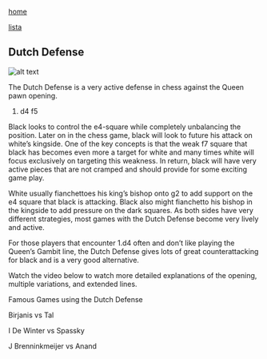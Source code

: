 [home](/zaliczeniowe1awww/)

[lista](/zaliczeniowe1awww/lista/)

## Dutch Defense

![alt text](https://www.thechesswebsite.com/wp-content/uploads/2012/07/DutchDefense.jpg "Dutch Defense")


The Dutch Defense is a very active defense in chess against the Queen pawn opening.

1. d4 f5

Black looks to control the e4-square while completely unbalancing the position. Later on in the chess game, black will look to future his attack on white’s kingside. One of the key concepts is that the weak f7 square that black has becomes even more a target for white and many times white will focus exclusively on targeting this weakness. In return, black will have very active pieces that are not cramped and should provide for some exciting game play.

White usually fianchettoes his king’s bishop onto g2 to add support on the e4 square that black is attacking. Black also might fianchetto his bishop in the kingside to add pressure on the dark squares. As both sides have very different strategies, most games with the Dutch Defense become very lively and active.

For those players that encounter 1.d4 often and don’t like playing the Queen’s Gambit line, the Dutch Defense gives lots of great counterattacking for black and is a very good alternative.

Watch the video below to watch more detailed explanations of the opening, multiple variations, and extended lines.









Famous Games using the Dutch Defense

Birjanis vs Tal

I De Winter vs Spassky

J Brenninkmeijer vs Anand

